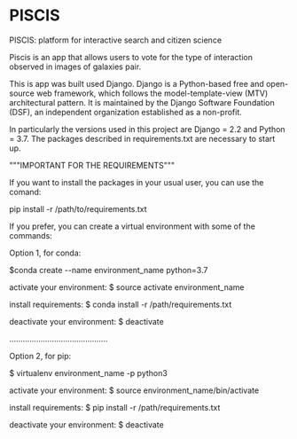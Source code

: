# PISCIS
PISCIS: platform for interactive search and citizen science


Piscis is an app that allows users to vote for the type of interaction observed in images of galaxies pair. 

This is app was built used Django. Django is a Python-based free and open-source web framework, which follows the model-template-view (MTV) architectural pattern. It is maintained by the Django Software Foundation (DSF), an independent organization established as a non-profit. 

In particularly the versions used in this project are Django = 2.2 and Python = 3.7. The packages described in requirements.txt are necessary to start up.

"""IMPORTANT FOR THE REQUIREMENTS"""

If you want to install the packages in your usual user, you can use the comand:

pip install -r /path/to/requirements.txt

If you prefer, you can create a virtual environment with some of the commands:

Option 1, for conda:

$conda create --name environment_name python=3.7

activate your environment:
$ source activate environment_name

install requirements:
$ conda install -r /path/requirements.txt

deactivate your environment:
$ deactivate

............................................

Option 2, for pip:

$ virtualenv environment_name -p python3

activate your environment:
$ source environment_name/bin/activate

install requirements:
$ pip install -r /path/requirements.txt

deactivate your environment:
$ deactivate

